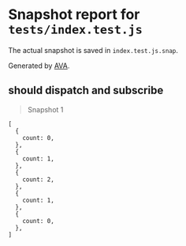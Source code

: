 # Snapshot report for `tests/index.test.js`

The actual snapshot is saved in `index.test.js.snap`.

Generated by [AVA](https://ava.li).

## should dispatch and subscribe

> Snapshot 1

    [
      {
        count: 0,
      },
      {
        count: 1,
      },
      {
        count: 2,
      },
      {
        count: 1,
      },
      {
        count: 0,
      },
    ]
